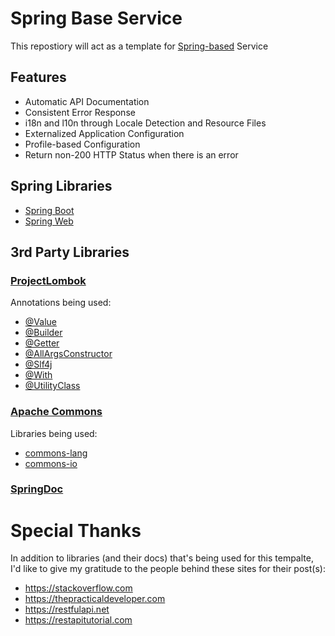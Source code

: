 # Spring Base Service
This repostiory will act as a template for [Spring-based](https://spring.io/) Service

## Features
- Automatic API Documentation
- Consistent Error Response
- i18n and l10n through Locale Detection and Resource Files
- Externalized Application Configuration
- Profile-based Configuration
- Return non-200 HTTP Status when there is an error

## Spring Libraries
- [Spring Boot](https://spring.io/projects/spring-boot)
- [Spring Web](https://spring.io/guides/gs/spring-boot/)

## 3rd Party Libraries
### [ProjectLombok](https://projectlombok.org/)
Annotations being used:
- [@Value](https://projectlombok.org/features/Value)
- [@Builder](https://projectlombok.org/features/Builder)
- [@Getter](https://projectlombok.org/features/GetterSetter)
- [@AllArgsConstructor](https://projectlombok.org/features/constructor)
- [@Slf4j](https://projectlombok.org/features/log)
- [@With](https://projectlombok.org/features/With)
- [@UtilityClass](https://projectlombok.org/features/experimental/UtilityClass)

### [Apache Commons](https://commons.apache.org/)
Libraries being used:
- [commons-lang](https://commons.apache.org/proper/commons-lang/)
- [commons-io](https://commons.apache.org/proper/commons-io/)

### [SpringDoc](https://springdoc.org/)

# Special Thanks
In addition to libraries (and their docs) that's being used for this tempalte, I'd like to give my gratitude to the people behind these sites for their post(s):
- https://stackoverflow.com
- https://thepracticaldeveloper.com
- https://restfulapi.net
- https://restapitutorial.com
